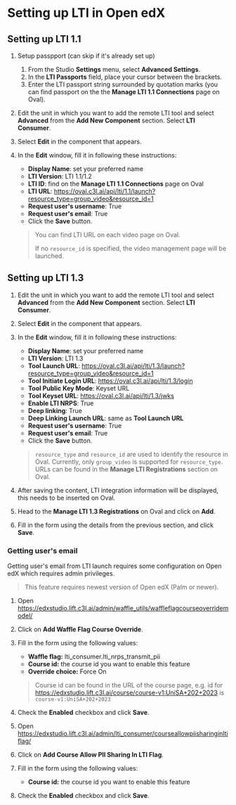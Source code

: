 # Setting up LTI in Open edX

## Setting up LTI 1.1

1. Setup passpport (can skip if it's already set up)
   1. From the Studio **Settings** menu, select **Advanced Settings**.
   1. In the **LTI Passports** field, place your cursor between the brackets.
   1. Enter the LTI passport string surrounded by quotation marks (you can find passport on the the **Manage LTI 1.1 Connections** page on Oval).
1. Edit the unit in which you want to add the remote LTI tool and select **Advanced** from the **Add New Component** section. Select **LTI Consumer**.
1. Select **Edit** in the component that appears.
1. In the **Edit** window, fill it in following these instructions:

   - **Display Name**: set your preferred name
   - **LTI Version**: LTI 1.1/1.2
   - **LTI ID**: find on the **Manage LTI 1.1 Connections** page on Oval
   - **LTI URL**: https://oval.c3l.ai/api/lti/1.1/launch?resource_type=group_video&resource_id=1
   - **Request user's username**: True
   - **Request user's email**: True
   - Click the **Save** button.

   > You can find LTI URL on each video page on Oval.
   >
   > If no `resource_id` is specified, the video management page will be launched.

## Setting up LTI 1.3

1. Edit the unit in which you want to add the remote LTI tool and select **Advanced** from the **Add New Component** section. Select **LTI Consumer**.
1. Select **Edit** in the component that appears.
1. In the **Edit** window, fill it in following these instructions:

   - **Display Name**: set your preferred name
   - **LTI Version**: LTI 1.3
   - **Tool Launch URL**: https://oval.c3l.ai/api/lti/1.3/launch?resource_type=group_video&resource_id=1
   - **Tool Initiate Login URL**: https://oval.c3l.ai/api/lti/1.3/login
   - **Tool Public Key Mode**: Keyset URL
   - **Tool Keyset URL**: https://oval.c3l.ai/api/lti/1.3/jwks
   - **Enable LTI NRPS**: True
   - **Deep linking**: True
   - **Deep Linking Launch URL**: same as **Tool Launch URL**
   - **Request user's username**: True
   - **Request user's email**: True
   - Click the **Save** button.

   > `resource_type` and `resource_id` are used to identify the resource in Oval. Currently, only `group_video` is supported for `resource_type`.
   > URLs can be found in the **Manage LTI Registrations** section on Oval.

1. After saving the content, LTI integration information will be displayed, this needs to be inserted on Oval.
1. Head to the **Manage LTI 1.3 Registrations** on Oval and click on **Add**.
1. Fill in the form using the details from the previous section, and click **Save**.

### Getting user's email

Getting user's email from LTI launch requires some configuration on Open edX which requires admin privileges.

> This feature requires newest version of Open edX (Palm or newer).

1. Open https://edxstudio.lift.c3l.ai/admin/waffle_utils/waffleflagcourseoverridemodel/
1. Click on **Add Waffle Flag Course Override**.
1. Fill in the form using the following values:

   - **Waffle flag:** lti_consumer.lti_nrps_transmit_pii
   - **Course id:** the course id you want to enable this feature
   - **Override choice:** Force On

   > Course id can be found in the URL of the course page, e.g. id for https://edxstudio.lift.c3l.ai/course/course-v1:UniSA+202+2023 is `course-v1:UniSA+202+2023`

1. Check the **Enabled** checkbox and click **Save**.
1. Open https://edxstudio.lift.c3l.ai/admin/lti_consumer/courseallowpiisharinginltiflag/
1. Click on **Add Course Allow PII Sharing In LTI Flag**.
1. Fill in the form using the following values:

   - **Course id:** the course id you want to enable this feature

1. Check the **Enabled** checkbox and click **Save**.
